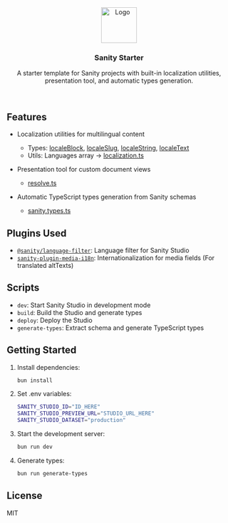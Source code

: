 <div align="center">
  <a href="https://github.com/display-design-studio/template-shopify-theme">
    <img src="https://avatars.githubusercontent.com/u/118281951?s=400&u=3ba5b42657ae2ac1a064b998b6110ea422317790&v=0" alt="Logo" width="80" height="80">
  </a>
  <h3 align="center">Sanity Starter</h3>
  <p align="center">A starter template for Sanity projects with built-in localization utilities, presentation tool, and automatic types generation.
</p>
</div>
<br>

## Features

- Localization utilities for multilingual content
  - Types: [localeBlock](/schemaTypes/custom-types/localeBlock.ts), [localeSlug](/schemaTypes/custom-types/localeSlug.ts), [localeString](/schemaTypes/custom-types/localeString.ts), [localeText](/schemaTypes/custom-types/localeText.ts)
  - Utils: Languages array -> [localization.ts](/utils/localization.ts)

- Presentation tool for custom document views
  - [resolve.ts](/presentation/resolve.ts)
- Automatic TypeScript types generation from Sanity schemas
  - [sanity.types.ts](/types/sanity.types.ts)

## Plugins Used

- [`@sanity/language-filter`](https://www.npmjs.com/package/@sanity/language-filter): Language filter for Sanity Studio
- [`sanity-plugin-media-i18n`](https://www.npmjs.com/package/sanity-plugin-media-i18n): Internationalization for media fields (For translated altTexts)

## Scripts

- `dev`: Start Sanity Studio in development mode
- `build`: Build the Studio and generate types
- `deploy`: Deploy the Studio
- `generate-types`: Extract schema and generate TypeScript types

## Getting Started

1. Install dependencies:
   ```bash
   bun install
   ```
2. Set .env variables:
   ```bash
   SANITY_STUDIO_ID="ID_HERE"
   SANITY_STUDIO_PREVIEW_URL="STUDIO_URL_HERE"
   SANITY_STUDIO_DATASET="production"
   ```
3. Start the development server:
   ```bash
   bun run dev
   ```
4. Generate types:
   ```bash
   bun run generate-types
   ```

## License

MIT
